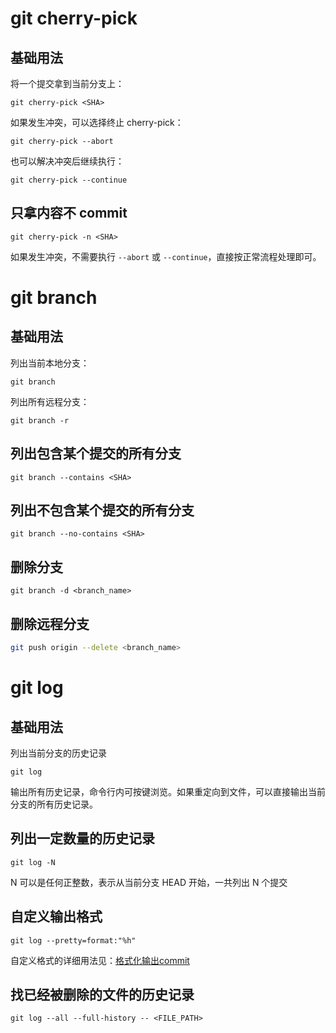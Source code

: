 # git cherry-pick

## 基础用法

将一个提交拿到当前分支上：

```shell
git cherry-pick <SHA>
```

如果发生冲突，可以选择终止 cherry-pick：

```shell
git cherry-pick --abort
```

也可以解决冲突后继续执行：

```shell
git cherry-pick --continue
```

## 只拿内容不 commit

```shell
git cherry-pick -n <SHA>
```

如果发生冲突，不需要执行 `--abort` 或 `--continue`，直接按正常流程处理即可。



# git branch

## 基础用法

列出当前本地分支：

```shell
git branch
```

列出所有远程分支：

```shell
git branch -r
```

## 列出包含某个提交的所有分支

```shell
git branch --contains <SHA>
```

## 列出不包含某个提交的所有分支

```shell
git branch --no-contains <SHA>
```

## 删除分支

```shell
git branch -d <branch_name>
```

## 删除远程分支

```sh
git push origin --delete <branch_name>
```



# git log

## 基础用法

列出当前分支的历史记录

```shell
git log
```

输出所有历史记录，命令行内可按键浏览。如果重定向到文件，可以直接输出当前分支的所有历史记录。

## 列出一定数量的历史记录

```shell
git log -N
```

N 可以是任何正整数，表示从当前分支 HEAD 开始，一共列出 N 个提交

## 自定义输出格式

```
git log --pretty=format:"%h"
```

自定义格式的详细用法见：[格式化输出commit](格式化输出commit.md)

## 找已经被删除的文件的历史记录

```shell
git log --all --full-history -- <FILE_PATH>
```

